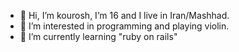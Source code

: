 - 👋 Hi, I’m kourosh, I’m 16 and I live in Iran/Mashhad.
- 👀 I’m interested in programming and playing violin.
- 🌱 I’m currently learning "ruby on rails"
